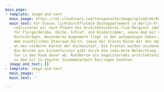 ```yaml
---
main_page:
- template: image-and-text
  main_image: https://res.cloudinary.com/tonipanoche/image/upload/derRaum/v1575557644/derRaum/:filename%2C%20:year/derraum_-2049_pm2fwn.jpg
  main_text: Für dieses lichtdurchflutete Dachappartement in Berlin-Friedrichshain
    realisieren wir nach Plänen des Architekturbüros Club Marginal sämtliche Möbeleinbauten
    für Flurgarderobe, Küche, Schlaf- und Kinderzimmer, sowie Bad mit den jeweiligen
    Dachschrägen. Besonderes Augenmerk liegt in der aufwendigen Kamin-/Wandverkleidung,
    dem zusätzlichen Stauraum darin, sowie der klaren Küche mit den abgerundeten Radien
    an den vorderen Kanten der Kücheninsel. Die Fronten wurden seidenmatt weiß lackiert,
    die Nische aus Eichenfurnier gibt durch die indirekte Beleuchtung ihren warmen
    Ton in den Raum davor ab. Rundherum ein begeisterndes architektonisches Statement,
    zu dem wir in engster Zusammenarbeit beitragen konnten.
  image_and_text: []
- template: image-and-text
  main_image: ''
  main_text: ''

---
```

